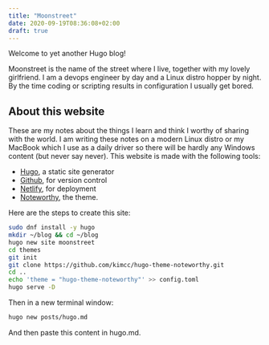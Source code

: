 ```yaml
---
title: "Moonstreet"
date: 2020-09-19T08:36:08+02:00
draft: true
---
```


Welcome to yet another Hugo blog!
<!--more-->

Moonstreet is the name of the street where I live, together with my lovely girlfriend.
I am a devops engineer by day and a Linux distro hopper by night. By the time coding or scripting results in configuration I usually get bored.

## About this website

These are my notes about the things I learn and think I worthy of sharing with the world. 
I am writing these notes on a modern Linux distro or my MacBook which I use as a daily driver so there will be hardly any Windows content (but never say never).
This website is made with the following tools:

- [Hugo](https://gohugo.io/), a static site generator
- [Github](https://github.com), for version control
- [Netlify](https://www.netlify.com/), for deployment
- [Noteworthy](https://github.com/kimcc/hugo-theme-noteworthy), the theme. 

Here are the steps to create this site:

```sh
sudo dnf install -y hugo
mkdir ~/blog && cd ~/blog
hugo new site moonstreet
cd themes
git init
git clone https://github.com/kimcc/hugo-theme-noteworthy.git
cd ..
echo 'theme = "hugo-theme-noteworthy"' >> config.toml
hugo serve -D
```

Then in a new terminal window:

```sh
hugo new posts/hugo.md
```

And then paste this content in hugo.md.
